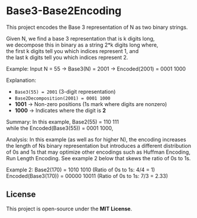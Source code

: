 # Base3-Base2Encoding
This project encodes the Base 3 representation of N as two binary strings.

Given N,  we find a base 3 representation that is k digits long,  
we decompose this in binary as a string 2*k digits long where,  
the first k digits tell you which indices represent 1, and  
the last k digits tell you which indices represent 2.

Example: Input N = 55 -> Base3(N) = 2001 -> Encoded(2001) = 0001 1000

Explanation:  
- `Base3(55) = 2001` (3-digit representation)  
- `Base2Decomposition(2001) = 0001 1000`  
- **1001** → Non-zero positions (1s mark where digits are nonzero)  
- **1000** → Indicates where the digit is **2**

Summary:
In this example, Base2(55) = 110 111   
while the Encoded(Base3(55)) = 0001 1000,


Analysis:
In this example (as well as for higher N), the encoding increases the length of Ns binary representation but introduces a different distribution of 0s and 1s that may optimize other encodings such as Huffman Encoding, Run Length Encoding. See example 2 below that skews the ratio of 0s to 1s.

Example 2:
Base2(170) = 1010 1010          (Ratio of 0s to 1s: 4/4 = 1)
Encoded(Base3(170)) = 00000 10011 (Ratio of 0s to 1s: 7/3 = 2.33)


  
## License  
This project is open-source under the **MIT License**.
